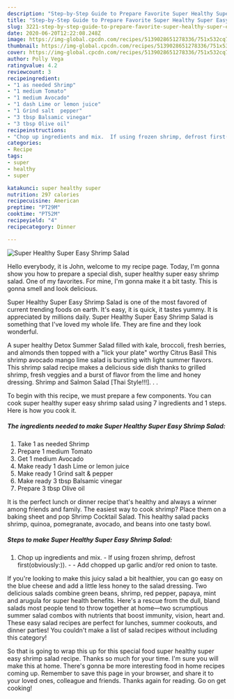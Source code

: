 ```yaml
---
description: "Step-by-Step Guide to Prepare Favorite Super Healthy Super Easy Shrimp Salad"
title: "Step-by-Step Guide to Prepare Favorite Super Healthy Super Easy Shrimp Salad"
slug: 3221-step-by-step-guide-to-prepare-favorite-super-healthy-super-easy-shrimp-salad
date: 2020-06-20T12:22:08.248Z
image: https://img-global.cpcdn.com/recipes/5139028651278336/751x532cq70/super-healthy-super-easy-shrimp-salad-recipe-main-photo.jpg
thumbnail: https://img-global.cpcdn.com/recipes/5139028651278336/751x532cq70/super-healthy-super-easy-shrimp-salad-recipe-main-photo.jpg
cover: https://img-global.cpcdn.com/recipes/5139028651278336/751x532cq70/super-healthy-super-easy-shrimp-salad-recipe-main-photo.jpg
author: Polly Vega
ratingvalue: 4.2
reviewcount: 3
recipeingredient:
- "1 as needed Shrimp"
- "1 medium Tomato"
- "1 medium Avocado"
- "1 dash Lime or lemon juice"
- "1 Grind salt  pepper"
- "3 tbsp Balsamic vinegar"
- "3 tbsp Olive oil"
recipeinstructions:
- "Chop up ingredients and mix.  If using frozen shrimp, defrost first(obviously:)).  Add chopped up garlic and/or red onion to taste."
categories:
- Recipe
tags:
- super
- healthy
- super

katakunci: super healthy super 
nutrition: 297 calories
recipecuisine: American
preptime: "PT29M"
cooktime: "PT52M"
recipeyield: "4"
recipecategory: Dinner

---
```



![Super Healthy Super Easy Shrimp Salad](https://img-global.cpcdn.com/recipes/5139028651278336/751x532cq70/super-healthy-super-easy-shrimp-salad-recipe-main-photo.jpg)

Hello everybody, it is John, welcome to my recipe page. Today, I'm gonna show you how to prepare a special dish, super healthy super easy shrimp salad. One of my favorites. For mine, I'm gonna make it a bit tasty. This is gonna smell and look delicious.

Super Healthy Super Easy Shrimp Salad is one of the most favored of current trending foods on earth. It's easy, it is quick, it tastes yummy. It is appreciated by millions daily. Super Healthy Super Easy Shrimp Salad is something that I've loved my whole life. They are fine and they look wonderful.

A super healthy Detox Summer Salad filled with kale, broccoli, fresh berries, and almonds then topped with a &#34;lick your plate&#34; worthy Citrus Basil This shrimp avocado mango lime salad is bursting with light summer flavors. This shrimp salad recipe makes a delicious side dish thanks to grilled shrimp, fresh veggies and a burst of flavor from the lime and honey dressing. Shrimp and Salmon Salad [Thai Style!!!]. . .


To begin with this recipe, we must prepare a few components. You can cook super healthy super easy shrimp salad using 7 ingredients and 1 steps. Here is how you cook it.

<!--inarticleads1-->

##### The ingredients needed to make Super Healthy Super Easy Shrimp Salad:

1. Take 1 as needed Shrimp
1. Prepare 1 medium Tomato
1. Get 1 medium Avocado
1. Make ready 1 dash Lime or lemon juice
1. Make ready 1 Grind salt &amp; pepper
1. Make ready 3 tbsp Balsamic vinegar
1. Prepare 3 tbsp Olive oil


It is the perfect lunch or dinner recipe that&#39;s healthy and always a winner among friends and family. The easiest way to cook shrimp? Place them on a baking sheet and pop Shrimp Cocktail Salad. This healthy salad packs shrimp, quinoa, pomegranate, avocado, and beans into one tasty bowl. 

<!--inarticleads2-->

##### Steps to make Super Healthy Super Easy Shrimp Salad:

1. Chop up ingredients and mix.  - If using frozen shrimp, defrost first(obviously:)). -  - Add chopped up garlic and/or red onion to taste.


If you&#39;re looking to make this juicy salad a bit healthier, you can go easy on the blue cheese and add a little less honey to the salad dressing. Two delicious salads combine green beans, shrimp, red pepper, papaya, mint and arugula for super health benefits. Here&#39;s a rescue from the dull, bland salads most people tend to throw together at home—two scrumptious summer salad combos with nutrients that boost immunity, vision, heart and. These easy salad recipes are perfect for lunches, summer cookouts, and dinner parties! You couldn&#39;t make a list of salad recipes without including this category! 

So that is going to wrap this up for this special food super healthy super easy shrimp salad recipe. Thanks so much for your time. I'm sure you will make this at home. There's gonna be more interesting food in home recipes coming up. Remember to save this page in your browser, and share it to your loved ones, colleague and friends. Thanks again for reading. Go on get cooking!
